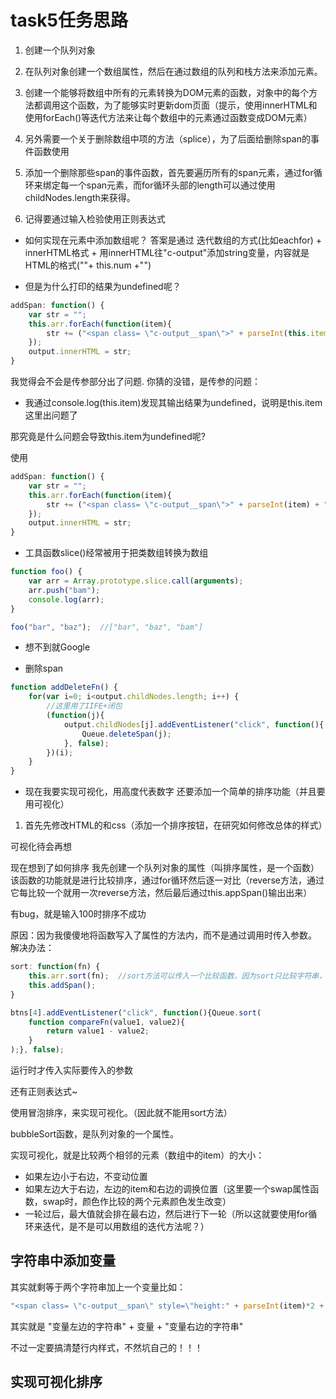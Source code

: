 # task5任务思路

1. 创建一个队列对象

2. 在队列对象创建一个数组属性，然后在通过数组的队列和栈方法来添加元素。

3. 创建一个能够将数组中所有的元素转换为DOM元素的函数，对象中的每个方法都调用这个函数，为了能够实时更新dom页面（提示，使用innerHTML和使用forEach()等迭代方法来让每个数组中的元素通过函数变成DOM元素）

4. 另外需要一个关于删除数组中项的方法（splice），为了后面给删除span的事件函数使用

5. 添加一个删除那些span的事件函数，首先要遍历所有的span元素，通过for循环来绑定每一个span元素，而for循环头部的length可以通过使用childNodes.length来获得。

6. 记得要通过输入检验使用正则表达式



- 如何实现在元素中添加数组呢？
答案是通过 迭代数组的方式(比如eachfor) + innerHTML格式 + 用innerHTML往"c-output"添加string变量，内容就是HTML的格式("<span>"+ this.num +"</span>")

- 但是为什么打印的结果为undefined呢？
```js
addSpan: function() {
    var str = "";
    this.arr.forEach(function(item){
        str += ("<span class= \"c-output__span\">" + parseInt(this.item) + "</span>");  //this.item部分出问题了
    });
    output.innerHTML = str;
}
```
我觉得会不会是传参部分出了问题.
你猜的没错，是传参的问题：

- 我通过console.log(this.item)发现其输出结果为undefined，说明是this.item这里出问题了

那究竟是什么问题会导致this.item为undefined呢?

使用
```js
addSpan: function() {
    var str = "";
    this.arr.forEach(function(item){
        str += ("<span class= \"c-output__span\">" + parseInt(item) + "</span>");
    });
    output.innerHTML = str;
}
```


- 工具函数slice()经常被用于把类数组转换为数组
```js
function foo() {
    var arr = Array.prototype.slice.call(arguments);
    arr.push("bam");
    console.log(arr);
}

foo("bar", "baz");  //["bar", "baz", "bam"]
```

- 想不到就Google

- 删除span
```js
function addDeleteFn() {
    for(var i=0; i<output.childNodes.length; i++) {
        //这里用了IIFE+闭包
        (function(j){
            output.childNodes[j].addEventListener("click", function(){
                Queue.deleteSpan(j);
            }, false);
        })(i);
    }
}  

```


- 现在我要实现可视化，用高度代表数字 还要添加一个简单的排序功能（并且要用可视化）
1. 首先先修改HTML的和css（添加一个排序按钮，在研究如何修改总体的样式）

可视化待会再想

现在想到了如何排序
我先创建一个队列对象的属性（叫排序属性，是一个函数）
该函数的功能就是进行比较排序，通过for循环然后逐一对比（reverse方法，通过它每比较一个就用一次reverse方法，然后最后通过this.appSpan()输出出来）

有bug，就是输入100时排序不成功

原因：因为我傻傻地将函数写入了属性的方法内，而不是通过调用时传入参数。
解决办法：
```js
sort: function(fn) {
    this.arr.sort(fn);  //sort方法可以传入一个比较函数，因为sort只比较字符串，所以要添加
    this.addSpan();
}

btns[4].addEventListener("click", function(){Queue.sort(
    function compareFn(value1, value2){
        return value1 - value2;
    }
);}, false);

```
运行时才传入实际要传入的参数

还有正则表达式~

使用冒泡排序，来实现可视化。（因此就不能用sort方法）

bubbleSort函数，是队列对象的一个属性。

实现可视化，就是比较两个相邻的元素（数组中的item）的大小：
- 如果左边小于右边，不变动位置
- 如果左边大于右边，左边的item和右边的调换位置（这里要一个swap属性函数，swap时，颜色作比较的两个元素颜色发生改变）
- 一轮过后，最大值就会排在最右边，然后进行下一轮（所以这就要使用for循环来迭代，是不是可以用数组的迭代方法呢？）


## 字符串中添加变量
其实就剩等于两个字符串加上一个变量比如：
```js
"<span class= \"c-output__span\" style=\"height:" + parseInt(item)*2 + "px\">"
```
其实就是 "变量左边的字符串" + 变量 + "变量右边的字符串"

不过一定要搞清楚行内样式，不然坑自己的！！！


## 实现可视化排序


